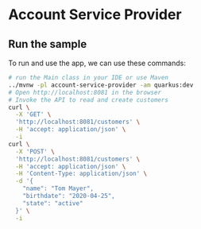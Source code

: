 # Account Service Provider

## Run the sample

To run and use the app, we can use these commands:

```bash
# run the Main class in your IDE or use Maven
../mvnw -pl account-service-provider -am quarkus:dev
# Open http://localhost:8081 in the browser
# Invoke the API to read and create customers
curl \
  -X 'GET' \
  'http://localhost:8081/customers' \
  -H 'accept: application/json' \
  -i
curl \
  -X 'POST' \
  'http://localhost:8081/customers' \
  -H 'accept: application/json' \
  -H 'Content-Type: application/json' \
  -d '{
    "name": "Tom Mayer",
    "birthdate": "2020-04-25",
    "state": "active"
  }' \
  -i
```
